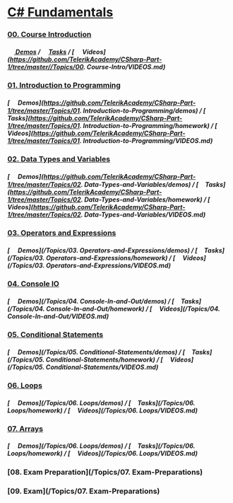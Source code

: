 #   [C# Fundamentals](https://telerikacademy.com/Courses/Courses/Details/385)

### [00. Course Introduction](https://rawgit.com/TelerikAcademy/CSharp-Part-1/master/Topics/00.%20Course-Intro/index.html)

##### [<img src="https://raw.githubusercontent.com/TelerikAcademy/Common/master/icons/code.png" height="15"> Demos](https://github.com/TelerikAcademy/CSharp-Part-1/tree/master/Topics/00.%20Course-Intro/demos) / [<img src="https://raw.githubusercontent.com/TelerikAcademy/Common/master/icons/homework.png" height="15">Tasks](https://github.com/TelerikAcademy/CSharp-Part-1/tree/master/Topics/00.%20Course-Intro/homework) / [<img src="https://raw.githubusercontent.com/TelerikAcademy/Common/master/icons/video.png" height="15"> Videos](https://github.com/TelerikAcademy/CSharp-Part-1/tree/master//Topics/00. Course-Intro/VIDEOS.md)

### [01. Introduction to Programming](https://rawgit.com/TelerikAcademy/CSharp-Part-1/master/Topics/01.%20Introduction-to-Programming/index.html)

##### [<img src="https://raw.githubusercontent.com/TelerikAcademy/Common/master/icons/code.png" height="15"> Demos](https://github.com/TelerikAcademy/CSharp-Part-1/tree/master/Topics/01. Introduction-to-Programming/demos) / [<img src="https://raw.githubusercontent.com/TelerikAcademy/Common/master/icons/homework.png" height="15">Tasks](https://github.com/TelerikAcademy/CSharp-Part-1/tree/master/Topics/01. Introduction-to-Programming/homework) / [<img src="https://raw.githubusercontent.com/TelerikAcademy/Common/master/icons/video.png" height="13"> Videos](https://github.com/TelerikAcademy/CSharp-Part-1/tree/master/Topics/01. Introduction-to-Programming/VIDEOS.md)

### [02. Data Types and Variables](https://rawgit.com/TelerikAcademy/CSharp-Part-1/master/Topics/02.%20Data-Types-and-Variables/index.html)

##### [<img src="https://raw.githubusercontent.com/TelerikAcademy/Common/master/icons/code.png" height="15"> Demos](https://github.com/TelerikAcademy/CSharp-Part-1/tree/master/Topics/02. Data-Types-and-Variables/demos) / [<img src="https://raw.githubusercontent.com/TelerikAcademy/Common/master/icons/homework.png" height="15">Tasks](https://github.com/TelerikAcademy/CSharp-Part-1/tree/master/Topics/02. Data-Types-and-Variables/homework) / [<img src="https://raw.githubusercontent.com/TelerikAcademy/Common/master/icons/video.png" height="13"> Videos](https://github.com/TelerikAcademy/CSharp-Part-1/tree/master/Topics/02. Data-Types-and-Variables/VIDEOS.md)

### [03. Operators and Expressions](https://rawgit.com/TelerikAcademy/CSharp-Part-1/master/Topics/03.%20Operators-and-Expressions/index.html)

##### [<img src="https://raw.githubusercontent.com/TelerikAcademy/Common/master/icons/code.png" height="15"> Demos](/Topics/03. Operators-and-Expressions/demos) / [<img src="https://raw.githubusercontent.com/TelerikAcademy/Common/master/icons/homework.png" height="15">Tasks](/Topics/03. Operators-and-Expressions/homework) / [<img src="https://raw.githubusercontent.com/TelerikAcademy/Common/master/icons/video.png" height="13"> Videos](/Topics/03. Operators-and-Expressions/VIDEOS.md)

### [04. Console IO](https://rawgit.com/TelerikAcademy/CSharp-Part-1/master/Topics/04.%20Console-In-and-Out/index.html)

##### [<img src="https://raw.githubusercontent.com/TelerikAcademy/Common/master/icons/code.png" height="15"> Demos](/Topics/04. Console-In-and-Out/demos) / [<img src="https://raw.githubusercontent.com/TelerikAcademy/Common/master/icons/homework.png" height="15">Tasks](/Topics/04. Console-In-and-Out/homework) / [<img src="https://raw.githubusercontent.com/TelerikAcademy/Common/master/icons/video.png" height="13"> Videos](/Topics/04. Console-In-and-Out/VIDEOS.md)

### [05. Conditional Statements](https://rawgit.com/TelerikAcademy/CSharp-Part-1/master/Topics/05.%20Conditional-Statements/index.html)

##### [<img src="https://raw.githubusercontent.com/TelerikAcademy/Common/master/icons/code.png" height="15"> Demos](/Topics/05. Conditional-Statements/demos) / [<img src="https://raw.githubusercontent.com/TelerikAcademy/Common/master/icons/homework.png" height="15">Tasks](/Topics/05. Conditional-Statements/homework) / [<img src="https://raw.githubusercontent.com/TelerikAcademy/Common/master/icons/video.png" height="13"> Videos](/Topics/05. Conditional-Statements/VIDEOS.md)

### [06. Loops](https://rawgit.com/TelerikAcademy/CSharp-Part-1/master/Topics/06.%20Loops/index.html)

##### [<img src="https://raw.githubusercontent.com/TelerikAcademy/Common/master/icons/code.png" height="15"> Demos](/Topics/06. Loops/demos) / [<img src="https://raw.githubusercontent.com/TelerikAcademy/Common/master/icons/homework.png" height="15">Tasks](/Topics/06. Loops/homework) / [<img src="https://raw.githubusercontent.com/TelerikAcademy/Common/master/icons/video.png" height="13"> Videos](/Topics/06. Loops/VIDEOS.md)

### [07. Arrays](https://rawgit.com/TelerikAcademy/CSharp-Part-1/master/Topics/07.%20Arrays/index.html#/)

##### [<img src="https://raw.githubusercontent.com/TelerikAcademy/Common/master/icons/code.png" height="15"> Demos](/Topics/06. Loops/demos) / [<img src="https://raw.githubusercontent.com/TelerikAcademy/Common/master/icons/homework.png" height="15">Tasks](/Topics/06. Loops/homework) / [<img src="https://raw.githubusercontent.com/TelerikAcademy/Common/master/icons/video.png" height="13"> Videos](/Topics/06. Loops/VIDEOS.md)

### [08. Exam Preparation](/Topics/07. Exam-Preparations)

### [09. Exam](/Topics/07. Exam-Preparations)

